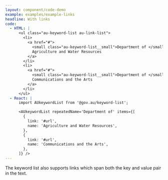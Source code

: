 ```yaml
---
layout: component/code-demo
example: examples/example-links
headline: With links
code:
  - HTML: |
      <ul class="au-keyword-list au-link-list">
        <li>
          <a href="#">
            <small class="au-keyword-list__small">Department of </small>
            Agriculture and Water Resources
          </a>
        </li>
        <li>
          <a href="#">
            <small class="au-keyword-list__small">Department of </small>
            Communications and the Arts
          </a>
        </li>
      </ul>
  - React: |
      import AUkeywordList from '@gov.au/keyword-list';

      <AUkeywordList repeatedName='Department of' items={[
        {
          link: '#url',
          name: 'Agriculture and Water Resources',
        },
        {
          link: '#url',
          name: 'Communications and the Arts',
        },
      ]} />
---
```


The keyword list also supports links which span both the key and value pair in the text.
